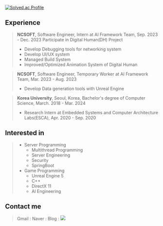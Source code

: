 [![Solved.ac Profile](http://mazassumnida.wtf/api/generate_badge?boj=ajdxjdrnfl)](https://solved.ac/ajdxjdrnfl)

## Experience
> **NCSOFT**, Software Engineer, Intern at AI Framework Team, Sep. 2023 - Dec. 2023
> Participate in Digital Human(DH) Project
> - Develop Debugging tools for networking system
> - Develop UI/UX system 
> - Managed Build System 
> - Improved/Optimized Animation System of Digital Human

> **NCSOFT**, Software Engineer, Temporary Worker at AI Framework Team, Mar. 2023 - Aug. 2023
> - Develop Data generation tools with Unreal Engine

> **Korea University**, Seoul, Korea, Bachelor's degree of Computer Science, March. 2018 - Mar. 2024
> - Research Intern at Embedded Systems and Computer Architecture Labs(ESCA), Apr. 2020 - Sep. 2020

## Interested in
> - Server Programming
>   - Multithread Programming
>   - Server Engineering
>   - Security
>   - SpringBoot
> - Game Programming
>   - Unreal Engine 5
>   - C++
>   - DirectX 11
>   - AI Engineering

## Contact me
> Gmail :
> Naver :
> Blog : <a href="https://ajdxjdrnfld.tistory.com/" target="_blank"><img src="https://img.shields.io/badge/Tistroy-FFFFFF?style=for-the-badge&logo=Tistroy&logoColor=000000"/></a>
<!---
ajdxjdrnfl/ajdxjdrnfl is a ✨ special ✨ repository because its `README.md` (this file) appears on your GitHub profile.
You can click the Preview link to take a look at your changes.
--->
